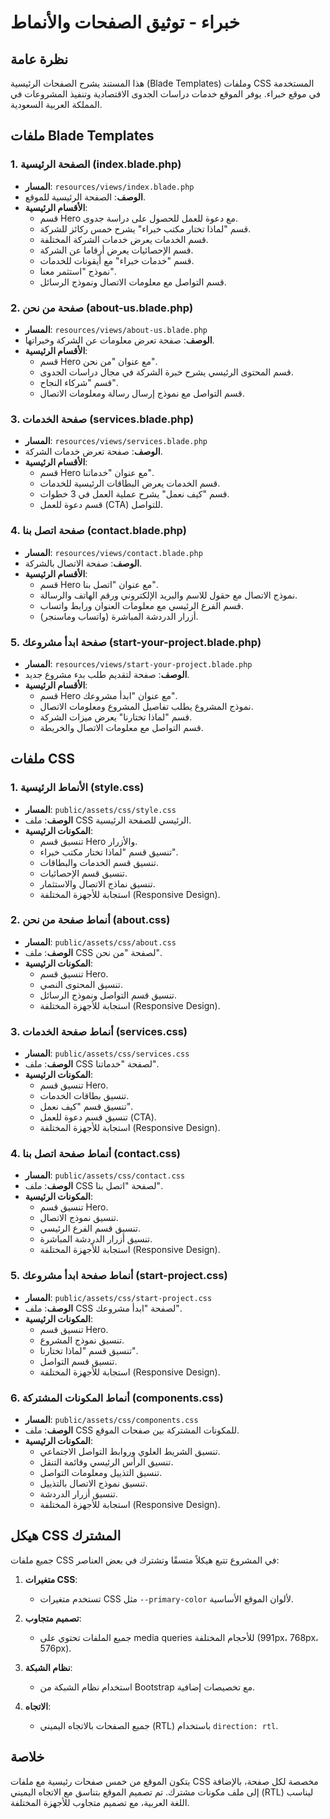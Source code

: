 # خبراء - توثيق الصفحات والأنماط

## نظرة عامة
هذا المستند يشرح الصفحات الرئيسية (Blade Templates) وملفات CSS المستخدمة في موقع خبراء. يوفر الموقع خدمات دراسات الجدوى الاقتصادية وتنفيذ المشروعات في المملكة العربية السعودية.

## ملفات Blade Templates

### 1. الصفحة الرئيسية (index.blade.php)
- **المسار**: `resources/views/index.blade.php`
- **الوصف**: الصفحة الرئيسية للموقع.
- **الأقسام الرئيسية**:
  - قسم Hero مع دعوة للعمل للحصول على دراسة جدوى.
  - قسم "لماذا تختار مكتب خبراء" يشرح خمس ركائز للشركة.
  - قسم الخدمات يعرض خدمات الشركة المختلفة.
  - قسم الإحصائيات يعرض أرقاما عن الشركة.
  - قسم "خدمات خبراء" مع أيقونات للخدمات.
  - نموذج "استثمر معنا".
  - قسم التواصل مع معلومات الاتصال ونموذج الرسائل.

### 2. صفحة من نحن (about-us.blade.php)
- **المسار**: `resources/views/about-us.blade.php`
- **الوصف**: صفحة تعرض معلومات عن الشركة وخبراتها.
- **الأقسام الرئيسية**:
  - قسم Hero مع عنوان "من نحن".
  - قسم المحتوى الرئيسي يشرح خبرة الشركة في مجال دراسات الجدوى.
  - قسم "شركاء النجاح".
  - قسم التواصل مع نموذج إرسال رسالة ومعلومات الاتصال.

### 3. صفحة الخدمات (services.blade.php)
- **المسار**: `resources/views/services.blade.php`
- **الوصف**: صفحة تعرض خدمات الشركة.
- **الأقسام الرئيسية**:
  - قسم Hero مع عنوان "خدماتنا".
  - قسم الخدمات يعرض البطاقات الرئيسية للخدمات.
  - قسم "كيف نعمل" يشرح عملية العمل في 3 خطوات.
  - قسم دعوة للعمل (CTA) للتواصل.

### 4. صفحة اتصل بنا (contact.blade.php)
- **المسار**: `resources/views/contact.blade.php`
- **الوصف**: صفحة الاتصال بالشركة.
- **الأقسام الرئيسية**:
  - قسم Hero مع عنوان "اتصل بنا".
  - نموذج الاتصال مع حقول للاسم والبريد الإلكتروني ورقم الهاتف والرسالة.
  - قسم الفرع الرئيسي مع معلومات العنوان ورابط واتساب.
  - أزرار الدردشة المباشرة (واتساب وماسنجر).

### 5. صفحة ابدأ مشروعك (start-your-project.blade.php)
- **المسار**: `resources/views/start-your-project.blade.php`
- **الوصف**: صفحة لتقديم طلب بدء مشروع جديد.
- **الأقسام الرئيسية**:
  - قسم Hero مع عنوان "ابدأ مشروعك".
  - نموذج المشروع يطلب تفاصيل المشروع ومعلومات الاتصال.
  - قسم "لماذا تختارنا" يعرض ميزات الشركة.
  - قسم التواصل مع معلومات الاتصال والخريطة.

## ملفات CSS

### 1. الأنماط الرئيسية (style.css)
- **المسار**: `public/assets/css/style.css`
- **الوصف**: ملف CSS الرئيسي للصفحة الرئيسية.
- **المكونات الرئيسية**:
  - تنسيق قسم Hero والأزرار.
  - تنسيق قسم "لماذا تختار مكتب خبراء".
  - تنسيق قسم الخدمات والبطاقات.
  - تنسيق قسم الإحصائيات.
  - تنسيق نماذج الاتصال والاستثمار.
  - استجابة للأجهزة المختلفة (Responsive Design).

### 2. أنماط صفحة من نحن (about.css)
- **المسار**: `public/assets/css/about.css`
- **الوصف**: ملف CSS لصفحة "من نحن".
- **المكونات الرئيسية**:
  - تنسيق قسم Hero.
  - تنسيق المحتوى النصي.
  - تنسيق قسم التواصل ونموذج الرسائل.
  - استجابة للأجهزة المختلفة (Responsive Design).

### 3. أنماط صفحة الخدمات (services.css)
- **المسار**: `public/assets/css/services.css`
- **الوصف**: ملف CSS لصفحة "خدماتنا".
- **المكونات الرئيسية**:
  - تنسيق قسم Hero.
  - تنسيق بطاقات الخدمات.
  - تنسيق قسم "كيف نعمل".
  - تنسيق قسم دعوة للعمل (CTA).
  - استجابة للأجهزة المختلفة (Responsive Design).

### 4. أنماط صفحة اتصل بنا (contact.css)
- **المسار**: `public/assets/css/contact.css`
- **الوصف**: ملف CSS لصفحة "اتصل بنا".
- **المكونات الرئيسية**:
  - تنسيق قسم Hero.
  - تنسيق نموذج الاتصال.
  - تنسيق قسم الفرع الرئيسي.
  - تنسيق أزرار الدردشة المباشرة.
  - استجابة للأجهزة المختلفة (Responsive Design).

### 5. أنماط صفحة ابدأ مشروعك (start-project.css)
- **المسار**: `public/assets/css/start-project.css`
- **الوصف**: ملف CSS لصفحة "ابدأ مشروعك".
- **المكونات الرئيسية**:
  - تنسيق قسم Hero.
  - تنسيق نموذج المشروع.
  - تنسيق قسم "لماذا تختارنا".
  - تنسيق قسم التواصل.
  - استجابة للأجهزة المختلفة (Responsive Design).

### 6. أنماط المكونات المشتركة (components.css)
- **المسار**: `public/assets/css/components.css`
- **الوصف**: ملف CSS للمكونات المشتركة بين صفحات الموقع.
- **المكونات الرئيسية**:
  - تنسيق الشريط العلوي وروابط التواصل الاجتماعي.
  - تنسيق الرأس الرئيسي وقائمة التنقل.
  - تنسيق التذييل ومعلومات التواصل.
  - تنسيق نموذج الاتصال بالتذييل.
  - تنسيق أزرار الدردشة.
  - استجابة للأجهزة المختلفة (Responsive Design).

## هيكل CSS المشترك

جميع ملفات CSS في المشروع تتبع هيكلاً متسقًا وتشترك في بعض العناصر:

1. **متغيرات CSS**:
   - تستخدم متغيرات CSS مثل `--primary-color` لألوان الموقع الأساسية.

2. **تصميم متجاوب**:
   - جميع الملفات تحتوي على media queries للأحجام المختلفة (991px، 768px، 576px).

3. **نظام الشبكة**:
   - استخدام نظام الشبكة من Bootstrap مع تخصيصات إضافية.

4. **الاتجاه**:
   - جميع الصفحات بالاتجاه اليميني (RTL) باستخدام `direction: rtl`.

## خلاصة

يتكون الموقع من خمس صفحات رئيسية مع ملفات CSS مخصصة لكل صفحة، بالإضافة إلى ملف مكونات مشترك. تم تصميم الموقع بتناسق مع الاتجاه اليميني (RTL) ليناسب اللغة العربية، مع تصميم متجاوب للأجهزة المختلفة. 
